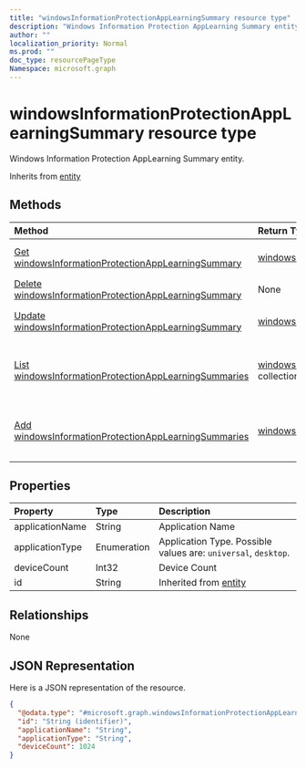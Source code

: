 ```yaml
---
title: "windowsInformationProtectionAppLearningSummary resource type"
description: "Windows Information Protection AppLearning Summary entity."
author: ""
localization_priority: Normal
ms.prod: ""
doc_type: resourcePageType
Namespace: microsoft.graph
---
```



# windowsInformationProtectionAppLearningSummary resource type

Windows Information Protection AppLearning Summary entity.


Inherits from [entity](../resources/entity.md)

## Methods
|Method|Return Type|Description|
|:---|:---|:---|
|[Get windowsInformationProtectionAppLearningSummary](../api/windowsinformationprotectionapplearningsummary-get.md)|[windowsInformationProtectionAppLearningSummary](../resources/windowsInformationProtectionAppLearningSummary.md)|Read properties and relationships of the [windowsInformationProtectionAppLearningSummary](../resources/windowsinformationprotectionapplearningsummary.md) object.|
|[Delete windowsInformationProtectionAppLearningSummary](../api/windowsinformationprotectionapplearningsummary-delete.md)|None|Deletes a [windowsInformationProtectionAppLearningSummary](../resources/windowsinformationprotectionapplearningsummary.md).|
|[Update windowsInformationProtectionAppLearningSummary](../api/windowsinformationprotectionapplearningsummary-update.md)|[windowsInformationProtectionAppLearningSummary](../resources/windowsInformationProtectionAppLearningSummary.md)|Update the properties of a [windowsInformationProtectionAppLearningSummary](../resources/windowsinformationprotectionapplearningsummary.md) object.|
|[List windowsInformationProtectionAppLearningSummaries](../api/intune-devices-devicemanagement-list-windowsinformationprotectionapplearningsummaries.md)|[windowsInformationProtectionAppLearningSummary](../resources/windowsInformationProtectionAppLearningSummary.md) collection|Get the windowsInformationProtectionAppLearningSummaries from the windowsInformationProtectionAppLearningSummaries navigation property.|
|[Add windowsInformationProtectionAppLearningSummaries](../api/intune-devices-devicemanagement-post-windowsinformationprotectionapplearningsummaries.md)|[windowsInformationProtectionAppLearningSummary](../resources/windowsInformationProtectionAppLearningSummary.md)|Add windowsInformationProtectionAppLearningSummaries by posting to the windowsInformationProtectionAppLearningSummaries collection.|

## Properties
|Property|Type|Description|
|:---|:---|:---|
|applicationName|String|Application Name|
|applicationType|Enumeration|Application Type. Possible values are: `universal`, `desktop`.|
|deviceCount|Int32|Device Count|
|id|String| Inherited from [entity](../resources/entity.md)|

## Relationships
None

## JSON Representation
Here is a JSON representation of the resource.
<!-- {
  "blockType": "resource",
  "keyProperty": "id",
  "@odata.type": "microsoft.graph.windowsInformationProtectionAppLearningSummary",
  "baseType": "microsoft.graph.entity",
  "openType": false
}
-->
``` json
{
  "@odata.type": "#microsoft.graph.windowsInformationProtectionAppLearningSummary",
  "id": "String (identifier)",
  "applicationName": "String",
  "applicationType": "String",
  "deviceCount": 1024
}
```

